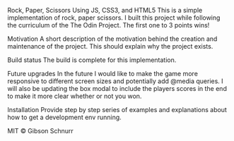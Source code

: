 Rock, Paper, Scissors Using JS, CSS3, and HTML5
  This is a simple implementation of rock, paper scissors. I built this project while following the curriculum of the The Odin Project.
The first one to 3 points wins!

Motivation
  A short description of the motivation behind the creation and maintenance of the project. This should explain why the project exists.

Build status
  The build is complete for this implementation.
 
Future upgrades
  In the future I would like to make the game more responsive to different screen sizes and potentially add @media queries. 
  I will also be updating the box modal to include the players scores in the end to make it more clear whether or not you won.


Installation
  Provide step by step series of examples and explanations about how to get a development env running.


MIT © Gibson Schnurr

